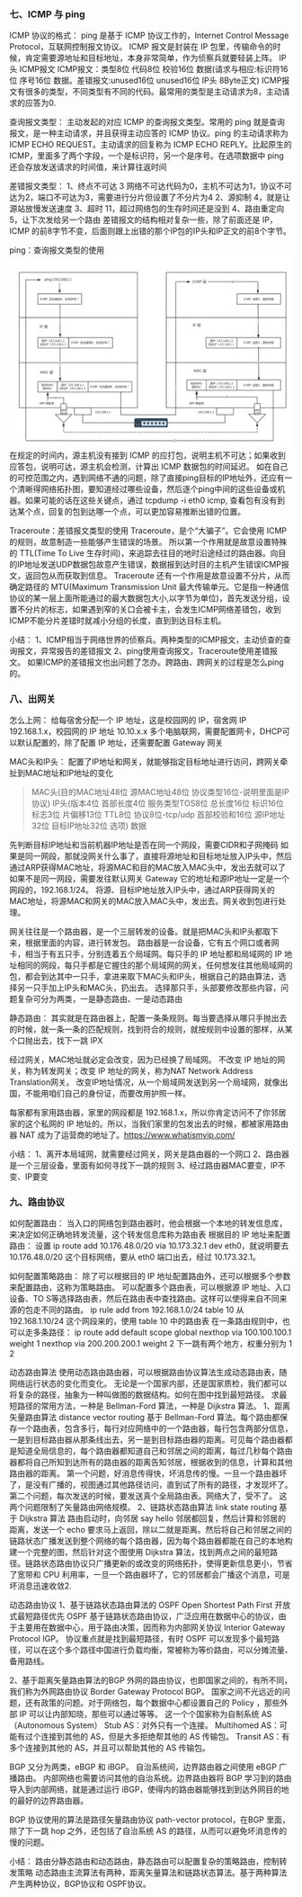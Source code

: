 

### 七、ICMP 与 ping

ICMP 协议的格式：
ping 是基于 ICMP 协议工作的，Internet Control Message Protocol，互联网控制报文协议。
ICMP 报文是封装在 IP 包里，传输命令的时候，肯定需要源地址和目标地址，本身非常简单，作为侦察兵就要轻装上阵。
IP头  ICMP报文
ICMP报文：类型8位 代码8位 校验16位 数据(请求与相应:标识符16位 序号16位 数据。差错报文:unused16位 unused16位 IP头 8Byte正文)
ICMP报文有很多的类型，不同类型有不同的代码。最常用的类型是主动请求为8，主动请求的应答为0.

查询报文类型：
主动发起的对应 ICMP 的查询报文类型。常用的 ping 就是查询报文，是一种主动请求，并且获得主动应答的 ICMP 协议。ping 的主动请求称为 ICMP ECHO REQUEST。主动请求的回复称为 ICMP ECHO REPLY。比起原生的 ICMP，里面多了两个字段，一个是标识符，另一个是序号。在选项数据中 ping 还会存放发送请求的时间值，来计算往返时间

差错报文类型：
1、终点不可达 3
网络不可达代码为0，主机不可达为1，协议不可达为2，端口不可达为3，需要进行分片但设置了不分片为4
2、源抑制 4，就是让源站放慢发送速度
3、超时 11，超过网络包的生存时间还是没到
4、路由重定向 5，让下次发给另一个路由
差错报文的结构相对复杂一些，除了前面还是 IP，ICMP 的前8字节不变，后面则跟上出错的那个IP包的IP头和IP正文的前8个字节。

ping：查询报文类型的使用
![ping](./Images/4-Network-Ping.jpg)
在规定的时间内，源主机没有接到 ICMP 的应打包，说明主机不可达；如果收到应答包，说明可达，源主机会检测，计算出 ICMP 数据包的时间延迟。
如在自己的可控范围之内，遇到网络不通的问题，除了直接ping目标的IP地址外，还应有一个清晰得网络拓扑图，要知道经过哪些设备，然后逐个ping中间的这些设备或机器。如果可能的话在这些关键点，通过 tcpdump -i eth0 icmp, 查看包有没有到达某个点，回复的包到达哪一个点，可以更加容易推断出错的位置。


Traceroute：差错报文类型的使用
Traceroute，是个“大骗子”。它会使用 ICMP 的规则，故意制造一些能够产生错误的场景。
所以第一个作用就是故意设置特殊的 TTL(Time To Live 生存时间)，来追踪去往目的地时沿途经过的路由器。向目的IP地址发送UDP数据包故意产生错误，数据报到达时目的主机产生错误ICMP报文，返回包从而获取到信息。
Traceroute 还有一个作用是故意设置不分片，从而确定路径的 MTU(Maximum Transmission Unit 最大传输单元。它是指一种通信协议的某一层上面所能通过的最大数据包大小,以字节为单位)，首先发送分组，设置不分片的标志，如果遇到窄的关口会被卡主，会发生ICMP网络差错包，收到ICMP不能分片差错时就减小分组的长度，直到到达目标主机。

小结：
1、ICMP相当于网络世界的侦察兵。两种类型的ICMP报文，主动侦查的查询报文，异常报告的差错报文
2、ping使用查询报文，Traceroute使用差错报文。
如果ICMP的差错报文也出问题了怎办。跨路由、跨网关的过程是怎么ping的。




### 八、出网关
怎么上网：
给每宿舍分配一个 IP 地址，这是校园网的 IP，宿舍网 IP 192.168.1.x，校园网的 IP 地址 10.10.x.x
多个电脑联网，需要配置网卡，DHCP可以默认配置的，除了配置 IP 地址，还需要配置 Gateway 网关

MAC头和IP头：
配置了IP地址和网关，就能够指定目标地址进行访问，跨网关牵扯到MAC地址和IP地址的变化
> MAC头(目的MAC地址48位 源MAC地址48位 协议类型16位-说明里面是IP协议) 
> IP头(版本4位 首部长度4位 服务类型TOS8位 总长度16位 标识16位 标志3位 片偏移13位 TTL8位 协议8位-tcp/udp 首部校验和16位 源IP地址32位 目标IP地址32位 选项)
> 数据

先判断目标IP地址和当前机器IP地址是否在同一个网段，需要CIDR和子网掩码
如果是同一网段，那就没网关什么事了，直接将源地址和目标地址放入IP头中，然后通过ARP获得MAC地址，将源MAC和目的MAC放入MAC头中，发出去就可以了
如果不是同一网段，需要发往默认网关 Gateway 它的地址和源IP地址一定是一个网段的，192.168.1/24。
将源、目标IP地址放入IP头中，通过ARP获得网关的MAC地址，将源MAC和网关的MAC放入MAC头中，发出去。网关收到包进行处理。

网关往往是一个路由器，是一个三层转发的设备。就是把MAC头和IP头都取下来，根据里面的内容，进行转发包。
路由器是一台设备，它有五个网口或者网卡，相当于有五只手，分别连着五个局域网。每只手的 IP 地址都和局域网的 IP 地址相同的网段，每只手都是它握住的那个局域网的网关。任何想发往其他局域网的包，都会到达其中一只手，拿进来取下MAC头和IP头，根据自己的路由算法，选择另一只手加上IP头和MAC头，扔出去。
选择那只手，头部要修改那些内容，问题复杂可分为两类，一是静态路由、一是动态路由

静态路由：
其实就是在路由器上，配置一条条规则。每当要选择从哪只手抛出去的时候，就一条一条的匹配规则，找到符合的规则，就按规则中设置的那样，从某个口抛出去，找下一跳 IPX

经过网关，MAC地址就必定会改变，因为已经换了局域网。
不改变 IP 地址的网关，称为转发网关；改变 IP 地址的网关，称为NAT Network Address Translation网关。
改变IP地址情况，从一个局域网发送到另一个局域网，就像出国，不能用咱们自己的身份证，而要改用护照一样。

每家都有家用路由器，家里的网段都是 192.168.1.x，所以你肯定访问不了你邻居家的这个私网的 IP 地址的。所以，当我们家里的包发出去的时候，都被家用路由器 NAT 成为了运营商的地址了。https://www.whatismyip.com/


小结：
1、离开本局域网，就需要经过网关，网关是路由器的一个网口
2、路由器是一个三层设备，里面有如何寻找下一跳的规则
3、经过路由器MAC要变，IP不变、IP要变



### 九、路由协议
如何配置路由：
当入口的网络包到路由器时，他会根据一个本地的转发信息库，来决定如何正确地转发流量，这个转发信息库称为路由表
根据目的 IP 地址来配置路由：
设置 ip route add 10.176.48.0/20 via 10.173.32.1 dev eth0，就说明要去10.176.48.0/20 这个目标网络，要从 eth0 端口出去，经过 10.173.32.1。


如何配置策略路由：
除了可以根据目的 IP 地址配置路由外，还可以根据多个参数来配置路由，这称为策略路由。
可以配置多个路由表，可以根据源 IP 地址、入口设备、TO S等选择路由表，然后在路由表中查找路由。这样可以使得来自不同来源的包走不同的路由。
ip rule add from 192.168.1.0/24 table 10 
从 192.168.1.10/24 这个网段来的，使用 table 10 中的路由表
在一条路由规则中，也可以走多条路径：
ip route add default scope global nexthop via 100.100.100.1 weight 1 nexthop via 200.200.200.1 weight 2
下一跳有两个地方，权重分别为 1 2

动态路由算法
使用动态路由路由器，可以根据路由协议算法生成动态路由表，随网络运行状态的变化而变化。
无论是一个国家内部，还是国家质检，我们都可以将复杂的路径，抽象为一种叫做图的数据结构。如何在图中找到最短路径。
求最短路径的常用方法，一种是 Bellman-Ford 算法，一种是 Dijkstra 算法。
1、距离矢量路由算法 distance vector routing
基于 Bellman-Ford 算法。每个路由都保存一个路由表，包含多行，每行对应网络中的一个路由器，每行包含两部分信息，一是到目标路由器从那条线出去，另一是到目标路由器的距离。可见每个路由器都是知道全局信息的，每个路由器都知道自己和邻居之间的距离，每过几秒每个路由器都将自己所知到达所有的路由器的距离告知邻居，根据收到的信息，计算和其他路由器的距离。
第一个问题，好消息传得快，坏消息传的慢。一旦一个路由器坏了，是没有广播的，视图通过其他路径访问，直到试了所有的路径，才发现坏了。
第二个问题，每次发送的时候，要发送真个全局路由表。网络大了，受不了。
这两个问题限制了矢量路由网络规模。
2、链路状态路由算法 link state routing 基于 Dijkstra 算法
路由启动时，向邻居 say hello 邻居都回复，然后计算和邻居的距离，发送一个 echo 要求马上返回，除以二就是距离。然后将自己和邻居之间的链路状态广播发送到整个网络的每个路由器，因为每个路由器都能在自己的本地构建一个完整的图，然后针对这个图使用 Dijkstra 算法，找到两点之间的最短路径。链路状态路由协议只广播更新的或改变的网络拓扑，使得更新信息更小，节省了宽带和 CPU 利用率，一旦一个路由器坏了，它的邻居都会广播这个消息，可是坏消息迅速收敛2.



动态路由协议
1、基于链路状态路由算法的 OSPF Open Shortest Path First 开放式最短路径优先
OSPF 基于链路状态路由协议，广泛应用在数据中心的协议，由于主要用在数据中心，用于路由决策，因而称为内部网关协议 Interior Gateway Protocol IGP。
协议重点就是找到最短路径，有时 OSPF 可以发现多个最短路径，可以在这个多个路径中国进行负载均衡，常被称为等价路由，可以分摊流量、备用路线。

2、基于距离矢量路由算法的BGP
外网的路由协议，也即国家之间的，有所不同，我们称为外网路由协议 Border Gateway Protocol BGP。
国家之间不光远近的问题，还有政策的问题。对于网络包，每个数据中心都设置自己的 Policy ，那些外部 IP 可以让内部知晓，那些可以通过等等。
这一个个国家称为自制系统 AS（Autonomous System）
Stub AS：对外只有一个连接。
Multihomed AS：可能有过个连接到其他的 AS，但是大多拒绝帮其他的 AS 传输包。
Transit AS：有多个连接到其他的 AS，并且可以帮助其他的 AS 传输包。

BGP 又分为两类，eBGP 和 iBGP。
自治系统间，边界路由器之间使用 eBGP 广播路由。
内部网络也需要访问其他的自治系统。边界路由器将 BGP 学习到的路由导入到内部网络，就是通过运行 iBGP，使得内的路由器能够找到到达外网目的地的最好的边界路由器。

BGP 协议使用的算法是路径矢量路由协议 path-vector protocol，在BGP 里面，除了下一跳 hop 之外，还包括了自治系统 AS 的路径，从而可以避免坏消息传的慢的问题。

小结：
路由分静态路由和动态路由，静态路由可以配置复杂的策略路由，控制转发策略
动态路由主流算法有两种，距离矢量算法和链路状态算法。基于两种算法产生两种协议，BGP协议和 OSPF协议。



















